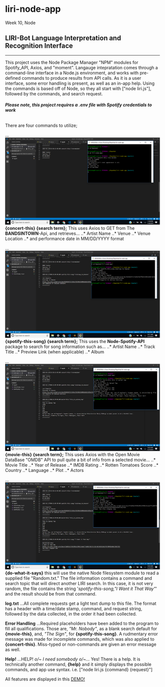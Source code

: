 # liri-node-app
Week 10, Node

## **LIRI-Bot** **L**anguage  **I**nterpretation and **R**ecognition **I**nterface
----

This project uses the Node Package Manager "NPM" modules for Spotify_API, Axios, and "moment".
Langauge intepratation comes through a command-line interface in a Node.js environment, and works with pre-defined commands to produce results from API calls. As it is a user interface, some error handling is present, as well as an in-app help. Using the commands is based off of Node, so they all start with ["node liri.js"], followed by the commands, and search request.
###### __Please note, this project *requires* a .env file with Spotify credentials to work__

There are four commands to utilize;

... ![concert-this](Images/Concert.png "concert-this")
__{concert-this} {search term};__ This uses Axios to GET from The __BANDSINTOWN__-Api, and retrieves...
  ..* Artist Name
  ..* Venue
  ..* Venue Location
  ..* and performance date in MM/DD/YYYY format

... ![spotify-this-song](Images/Spotify.png "spotify-this-song")
__{spotify-this-song} {search term};__ This uses the __Node-Spotify-API__ package to search for song information such as...
  ..* Artist Name
  ..* Track Title
  ..* Preview Link (when applicable)
  ..* Album
  
  ... ![movie-this](Images/Movie.png "movie-this")
__{movie-this} {search term};__ This uses Axios with the Open Movie DataBase "OMDB" API to pull quite a bit of info from a selected movie... 
  ..* Movie Title
  ..* Year of Release
  ..* IMDB Rating
  ..* Rotten Tomatoes Score
  ..* Country
  ..* Language
  ..* Plot
  ..* Actors
  
  ... ![do-what-it-says](Images/DOIT.png "do-what-it-says")
__{do-what-it-says}__ this will use the native Node filesystem module to read a supplied file "Random.txt." The file information contains a command and search topic that will direct another LIRI search. In this case, it is not very random, the file contains the string '_spotify-this-song,"I Want it That Way"_' and the result should be from that command.
  
 __log.txt__
 ...All complete requests get a light text dump to this file. The format has a header with a time/date stamp, command, and request string, followed by the data collected, in the order it had been collected.
 
  __Error Handling__
 ...Required placeholders have been added to the program to fill all qualifications. Those are, _"Mr. Nobody"_, as a blank search default for __{movie-this}__, and, _"The Sign"_, for __{spotify-this-song}__. A rudmentary error message was made for incomplete commands, which was also applied to __{concert-this}__. Miss-typed or non-commands are given an error message as well. 
  
  __Help!__
 ...HELP! _o/~ I need somebody o/~..._ Yes! There is a help. It is technically another command, __{help}__ and it simply displays the possible commands, and app use syntax. i.e. ["node liri.js {command} {request}"]

All features are displayed in this [DEMO!](https://drive.google.com/file/d/1adCb48Lf58JMJvv1Cp7dMgXeEN_F4Zm2/view "DEMO!")
